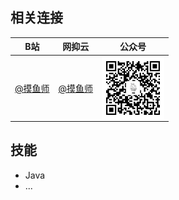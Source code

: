 ## 相关连接

| B站| 网抑云  | 公众号 |
| ------------ | ------------ | ------------ |
| <a href="https://space.bilibili.com/172515100" target="_blank">@摸鱼师</a> | <a href="https://music.163.com/#/user/home?id=269360004" target="_blank">@摸鱼师</a>  | <img src="./wx.jpg"  height = "100" alt="微信公众号" align=center /> |


## 技能

- Java
- ...

